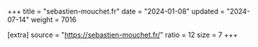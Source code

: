 +++
title = "sebastien-mouchet.fr"
date = "2024-01-08"
updated = "2024-07-14"
weight = 7016

[extra]
source = "https://sebastien-mouchet.fr/"
ratio = 12
size = 7
+++
